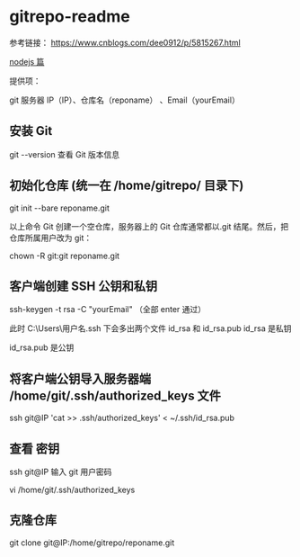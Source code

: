 # gitrepo-readme

参考链接： https://www.cnblogs.com/dee0912/p/5815267.html

[nodejs 篇](https://github.com/de1ck/gitrepo-readme/docs/nodejs.md)

提供项：

git 服务器 IP（IP）、仓库名（reponame） 、Email（yourEmail）

## 安装 Git

git --version 查看 Git 版本信息

## 初始化仓库 (统一在 /home/gitrepo/ 目录下)

git init --bare reponame.git

以上命令 Git 创建一个空仓库，服务器上的 Git 仓库通常都以.git 结尾。然后，把仓库所属用户改为 git：

chown -R git:git reponame.git

## 客户端创建 SSH 公钥和私钥

ssh-keygen -t rsa -C "yourEmail" （全部 enter 通过）

此时 C:\Users\用户名\.ssh 下会多出两个文件 id_rsa 和 id_rsa.pub
id_rsa 是私钥

id_rsa.pub 是公钥

## 将客户端公钥导入服务器端 /home/git/.ssh/authorized_keys 文件

ssh git@IP 'cat >> .ssh/authorized_keys' < ~/.ssh/id_rsa.pub

## 查看 密钥

ssh git@IP 输入 git 用户密码

vi /home/git/.ssh/authorized_keys

## 克隆仓库

git clone git@IP:/home/gitrepo/reponame.git
